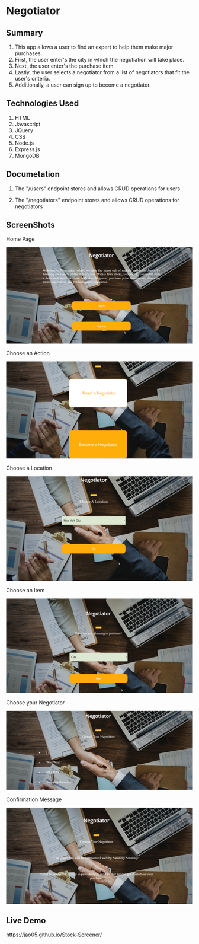 Negotiator
=============


Summary
-------

1. This app allows a user to find an expert to help them make major purchases. 
2. First, the user enter's the city in which the negotiation will take place.
3. Next, the user enter's the purchase item.
4. Lastly, the user selects a negotiator from a list of negotiators that fit the user's criteria.
5. Additionally, a user can sign up to become a negotiator.


Technologies Used
-----------------

1. HTML
2. Javascript
3. JQuery
4. CSS
5. Node.js
6. Express.js
7. MongoDB


Documetation
-------------

1. The "/users" endpoint stores and allows CRUD operations for users

2. The "/negotiators" endpoint stores and allows CRUD operations for negotiators


ScreenShots
-----------------

Home Page

![ NSS1.png ](https://github.com/jao05/Negotiator/blob/cleanup-and-final-touches/NSS1.png)


Choose an Action

![ NSS2.png ](https://github.com/jao05/Negotiator/blob/cleanup-and-final-touches/NSS2.png)


Choose a Location

![ NSS3.png ](https://github.com/jao05/Negotiator/blob/cleanup-and-final-touches/NSS3.png)


Choose an Item

![ NSS4.png ](https://github.com/jao05/Negotiator/blob/cleanup-and-final-touches/NSS4.png)


Choose your Negotiator

![ NSS5.png ](https://github.com/jao05/Negotiator/blob/cleanup-and-final-touches/NSS5.png)


Confirmation Message

![ NSS6.png ](https://github.com/jao05/Negotiator/blob/cleanup-and-final-touches/NSS6.png)


Live Demo
--------------------

https://jao05.github.io/Stock-Screener/